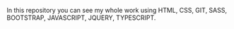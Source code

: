 In this repository you can see my whole work using HTML, CSS, GIT, SASS, BOOTSTRAP, JAVASCRIPT, JQUERY, TYPESCRIPT.
